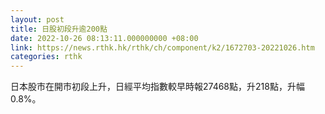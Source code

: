 ```yaml
---
layout: post
title: 日股初段升逾200點
date: 2022-10-26 08:13:11.000000000 +08:00
link: https://news.rthk.hk/rthk/ch/component/k2/1672703-20221026.htm
categories: rthk
---
```


日本股市在開市初段上升，日經平均指數較早時報27468點，升218點，升幅0.8%。

